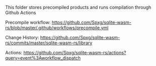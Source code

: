 This folder stores precompiled products and runs compilation through Github Actions

Precompile workflow: <https://github.com/Spxg/sqlite-wasm-rs/blob/master/.github/workflows/precompile.yml>

Change History: <https://github.com/Spxg/sqlite-wasm-rs/commits/master/sqlite-wasm-rs/library>

Actions: <https://github.com/Spxg/sqlite-wasm-rs/actions?query=event%3Aworkflow_dispatch>
